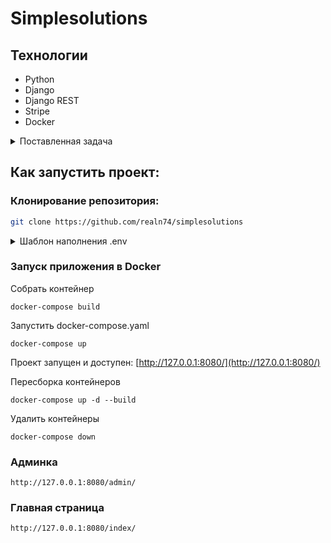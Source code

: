 # Simplesolutions

## Технологии

- Python
- Django
- Django REST
- Stripe
- Docker

<details> 
<summary> Поставленная задача </summary>

Реализовать Django + Stripe API бэкенд со следующим функционалом и
условиями:

- Django Модель Item с полями (name, description, price)
- API с двумя методами:
    - GET /buy/{id}, c помощью которого можно получить Stripe Session Id для
      оплаты выбранного Item. При выполнении этого метода c бэкенда с помощью
      python библиотеки stripe должен выполняться запрос
      stripe.checkout.Session.create(...)
      и полученный session.id выдаваться в результате запроса
    - GET /item/{id}, c помощью которого можно получить простейшую HTML
      страницу, на которой будет информация о выбранном Item и кнопка Buy. По
      нажатию на кнопку Buy должен происходить запрос на /buy/{id}, получение
      session_id и далее с помощью JS библиотеки Stripe происходить редирект на
      Checkout форму stripe.redirectToCheckout(sessionId=session_id)

Бонусные задачи:

- Запуск используя Docker
- Использование environment variables
- Просмотр Django Моделей в Django Admin панели
- Запуск приложения на удаленном сервере, доступном для тестирования
- Модель Order, в которой можно объединить несколько Item и сделать платёж в
  Stripe на содержимое Order c общей стоимостью всех Items
- Добавить поле Item.currency, создать 2 Stripe Keypair на две разные валюты и в
  зависимости от валюты выбранного товара предлагать оплату в соответствующей
  валюте

</details>

## Как запустить проект:

### Клонирование репозитория:
```sh
git clone https://github.com/realn74/simplesolutions
```
<details> <summary> Шаблон наполнения .env </summary>

```
YOUR_DOMAIN='http://127.0.0.1:8000'

STRIPE_PUBLIC_KEY='pk_test_51gdsghdshshgsGigsgsgsdgsdgsgslw1m16Cub2e3mCxylmeDi6s00Xj82A0UM'
STRIPE_SECRET_KEY='sk_test_51OI8jWGgsggsdf3CtBDxHgigAPTWcl3UCshTbUtAxiTjHrif3DnZA00lOVaDLo5'
```
</details>

### Запуск приложения в Docker
Собрать контейнер
```
docker-compose build
```
Запустить docker-compose.yaml
```
docker-compose up
```

Проект запущен и доступен: [http://127.0.0.1:8080/](http://127.0.0.1:8080/)

Пересборка контейнеров
```
docker-compose up -d --build
```
Удалить контейнеры
```
docker-compose down
```

### Админка

  ```
  http://127.0.0.1:8080/admin/
  ```

### Главная страница

  ```
  http://127.0.0.1:8080/index/
  ```
